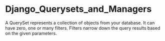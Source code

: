 # Django_Querysets_and_Managers
A QuerySet represents a collection of objects from your database. It can have zero, one or many filters. Filters narrow down the query results based on the given parameters.
